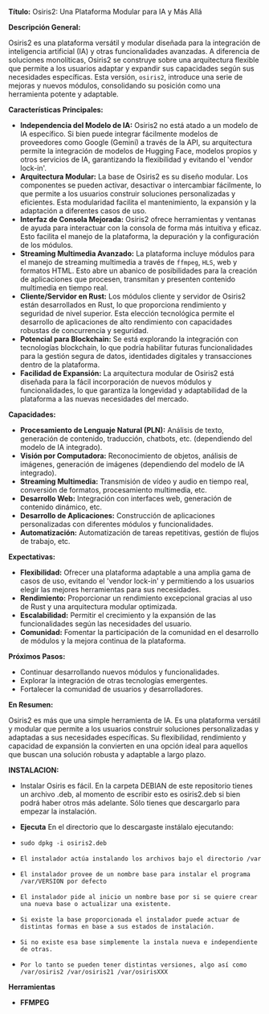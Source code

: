 
**Título:** Osiris2: Una Plataforma Modular para IA y Más Allá

**Descripción General:**

Osiris2 es una plataforma versátil y modular diseñada para la integración de inteligencia artificial (IA) y otras funcionalidades avanzadas. A diferencia de soluciones monolíticas, Osiris2 se construye sobre una arquitectura flexible que permite a los usuarios adaptar y expandir sus capacidades según sus necesidades específicas. Esta versión, `osiris2`, introduce una serie de mejoras y nuevos módulos, consolidando su posición como una herramienta potente y adaptable.

**Características Principales:**

*   **Independencia del Modelo de IA:** Osiris2 no está atado a un modelo de IA específico. Si bien puede integrar fácilmente modelos de proveedores como Google (Gemini) a través de la API, su arquitectura permite la integración de modelos de Hugging Face, modelos propios y otros servicios de IA, garantizando la flexibilidad y evitando el 'vendor lock-in'.
*   **Arquitectura Modular:** La base de Osiris2 es su diseño modular. Los componentes se pueden activar, desactivar o intercambiar fácilmente, lo que permite a los usuarios construir soluciones personalizadas y eficientes. Esta modularidad facilita el mantenimiento, la expansión y la adaptación a diferentes casos de uso.
*   **Interfaz de Consola Mejorada:** Osiris2 ofrece herramientas y ventanas de ayuda para interactuar con la consola de forma más intuitiva y eficaz. Esto facilita el manejo de la plataforma, la depuración y la configuración de los módulos.
*   **Streaming Multimedia Avanzado:** La plataforma incluye módulos para el manejo de streaming multimedia a través de `ffmpeg`, `HLS`, web y formatos HTML. Esto abre un abanico de posibilidades para la creación de aplicaciones que procesen, transmitan y presenten contenido multimedia en tiempo real.
*   **Cliente/Servidor en Rust:**  Los módulos cliente y servidor de Osiris2 están desarrollados en Rust, lo que proporciona rendimiento y seguridad de nivel superior. Esta elección tecnológica permite el desarrollo de aplicaciones de alto rendimiento con capacidades robustas de concurrencia y seguridad.
*   **Potencial para Blockchain:** Se está explorando la integración con tecnologías blockchain, lo que podría habilitar futuras funcionalidades para la gestión segura de datos, identidades digitales y transacciones dentro de la plataforma.
*   **Facilidad de Expansión:** La arquitectura modular de Osiris2 está diseñada para la fácil incorporación de nuevos módulos y funcionalidades, lo que garantiza la longevidad y adaptabilidad de la plataforma a las nuevas necesidades del mercado.

**Capacidades:**

*   **Procesamiento de Lenguaje Natural (PLN):** Análisis de texto, generación de contenido, traducción, chatbots, etc. (dependiendo del modelo de IA integrado).
*   **Visión por Computadora:** Reconocimiento de objetos, análisis de imágenes, generación de imágenes (dependiendo del modelo de IA integrado).
*   **Streaming Multimedia:** Transmisión de vídeo y audio en tiempo real, conversión de formatos, procesamiento multimedia, etc.
*   **Desarrollo Web:** Integración con interfaces web, generación de contenido dinámico, etc.
*   **Desarrollo de Aplicaciones:** Construcción de aplicaciones personalizadas con diferentes módulos y funcionalidades.
*   **Automatización:** Automatización de tareas repetitivas, gestión de flujos de trabajo, etc.

**Expectativas:**

*   **Flexibilidad:** Ofrecer una plataforma adaptable a una amplia gama de casos de uso, evitando el 'vendor lock-in' y permitiendo a los usuarios elegir las mejores herramientas para sus necesidades.
*   **Rendimiento:** Proporcionar un rendimiento excepcional gracias al uso de Rust y una arquitectura modular optimizada.
*   **Escalabilidad:** Permitir el crecimiento y la expansión de las funcionalidades según las necesidades del usuario.
*   **Comunidad:** Fomentar la participación de la comunidad en el desarrollo de módulos y la mejora continua de la plataforma.

**Próximos Pasos:**

*   Continuar desarrollando nuevos módulos y funcionalidades.
*   Explorar la integración de otras tecnologías emergentes.
*   Fortalecer la comunidad de usuarios y desarrolladores.

**En Resumen:**

Osiris2 es más que una simple herramienta de IA. Es una plataforma versátil y modular que permite a los usuarios construir soluciones personalizadas y adaptadas a sus necesidades específicas. Su flexibilidad, rendimiento y capacidad de expansión la convierten en una opción ideal para aquellos que buscan una solución robusta y adaptable a largo plazo.

**INSTALACION:** 

* Instalar Osiris es fácil. En la carpeta DEBIAN de este repositorio tienes un archivo .deb, al momento de escribir esto es osiris2.deb si bien podrá haber otros más adelante. Sólo tienes que descargarlo para empezar la instalación. 

* **Ejecuta**  En el directorio que lo descargaste instálalo ejecutando:

*     sudo dpkg -i osiris2.deb

*     El instalador actúa instalando los archivos bajo el directorio /var
*     El instalador provee de un nombre base para instalar el programa /var/VERSION por defecto
*     El instalador pide al inicio un nombre base por si se quiere crear una nueva base o actualizar una existente.
*     Si existe la base proporcionada el instalador puede actuar de distintas formas en base a sus estados de instalación.
*     Si no existe esa base simplemente la instala nueva e independiente de otras. 
*     Por lo tanto se pueden tener distintas versiones, algo así como /var/osiris2 /var/osiris21 /var/osirisXXX



**Herramientas**

* **FFMPEG**




